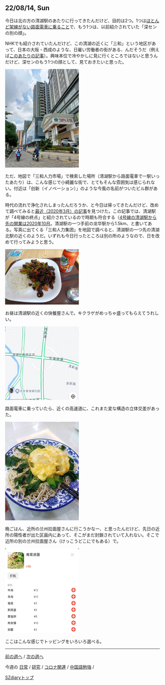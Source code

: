## 22/08/14, Sun

今日は北の方の清湖駅のあたりに行ってきたんだけど、目的は2つ。1つは[ほとんど架線がない路面電車に乗ること](https://github.com/akita11/SZdiary/blob/main/diary/research/2208-2.md#220814-sun)で、もう1つは、以前紹介されていた「深センの別の顔」。

NHKでも紹介されていたんだけど、この清湖の近くに「三和」という地区があって、日本の大阪・西成のような、日雇い労働者の街がある、んだそうだ（例えば[このあたりの記事](https://bunshun.jp/articles/-/2681)）。興味本位で冷やかしに見に行くところではないと思うんだけど、深センのもう1つの顔として、見ておきたいと思った。

<img src="https://github.com/akita11/SZdiary/blob/main/diary/photo/2022-08-14_12.43.51.jpg" width="240px">

ただ、地図で「三和人力市場」で検索した場所（清湖駅から路面電車で一駅いったあたり）は、こんな感じで小綺麗な街で、とてもそんな雰囲気は感じられない。付近は「创新（イノベーション）」のような今風の名前がついたビル群がある。

時代の流れで浄化されしまったんだろうか、と今日は帰ってきたんだけど、改めて調べてみると[最近（2020年3月）の記事](https://sazanami.net/20201229-shenzhen-longhua-sanhe-labor-marketplace/)を見つけた。この記事では、清湖駅が「4号線の終点」と紹介されているので時期も符合する（[4号線の清湖駅から先の開業は2020年10月](https://ja.wikipedia.org/wiki/%E6%B7%B1%E5%9C%B3%E5%9C%B0%E4%B8%8B%E9%89%844%E5%8F%B7%E7%B7%9A)。清湖駅の一つ手前の龙华駅から1.5km、と書いてある。写真に出てくる「三和人力集团」を地図で調べると、清湖駅の一つ先の清湖北駅の近くのようだ。いずれも今日行ったところは別の所のようなので、日を改めて行ってみようと思う。

<img src="https://github.com/akita11/SZdiary/blob/main/diary/photo/2022-08-14_12.18.41.jpg" width="240px">

お昼は清湖駅の近くの快餐屋さんで。キクラゲがめっちゃ盛ってもらえてうれしい。

<img src="https://github.com/akita11/SZdiary/blob/main/diary/photo/2022-08-14_13.06.11.jpg" width="240px">

路面電車に乗っていたら、近くの高速道に、これまた変な構造の立体交差があった。

<img src="https://github.com/akita11/SZdiary/blob/main/diary/photo/2022-08-14_19.10.29.jpg" width="240px">

晩ごはん、近所の兰州拉面屋さんに行こうかなー、と思ったんだけど、先日の近所の陽性者が出た区画内にあって、そこがまだ封鎖されていて入れない。そこで近所の別の兰州拉面屋さん（けっこうどこにでもある）で。

<img src="https://github.com/akita11/SZdiary/blob/main/diary/photo/2022-08-14_19.02.34.jpg" width="240px">

ここはこんな感じでトッピングをいろいろ選べる。


***

[前の週へ](2208-1.md) /
[次の週へ](2208-3.md)

今週の
[日常](../diary/2208-2.md) /
[研究](../research/2208-2.md) /
[コロナ関連](../covid19/2208-2.md) / 
[中国語勉強](../chinese/2208-2.md) / 

[SZdiaryトップ](../../README.md)
